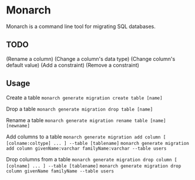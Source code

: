 # Monarch
Monarch is a command line tool for migrating SQL databases.

## TODO

(Rename a column)
(Change a column's data type)
(Change column's default value)
(Add a constraint)
(Remove a constraint)

## Usage
Create a table
`monarch generate migration create table [name]`

Drop a table
`monarch generate migration drop table [name]`

Rename a table
`monarch generate migration rename table [name] [newname]`

Add columns to a table
`monarch generate migration add column [ [colname:coltype] ... ] --table [tablename]`
`monarch generate migration add column givenName:varchar familyName:varchar --table users`

Drop columns from a table
`monarch generate migration drop column [ [colname] ... ] --table [tablename]`
`monarch generate migration drop column givenName familyName --table users`
